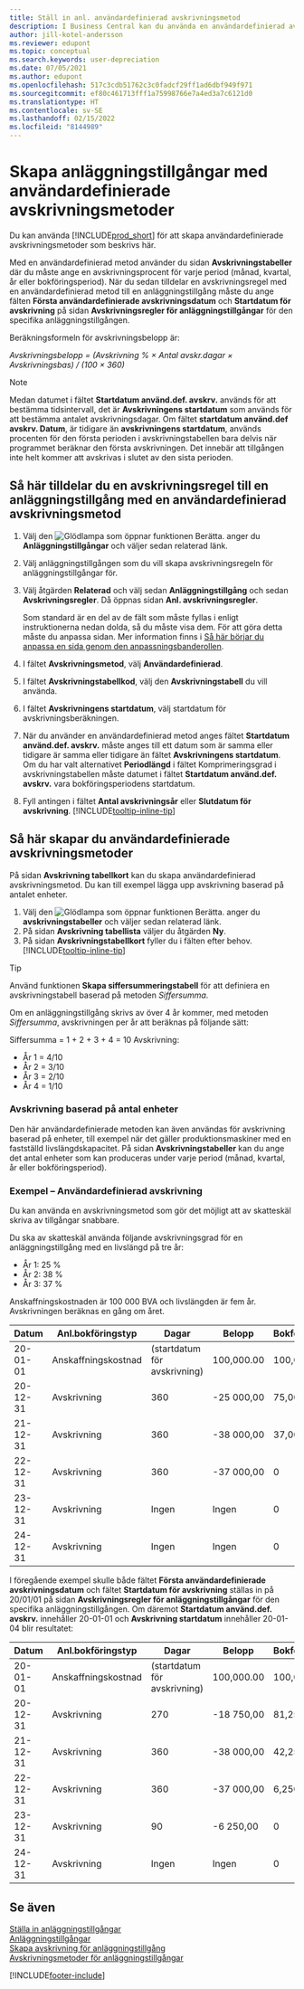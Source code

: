 ```yaml
---
title: Ställ in anl. användardefinierad avskrivningsmetod
description: I Business Central kan du använda en användardefinierad avskrivningsmetod för att definiera tillgångens avskrivningsmetod på sidan Anläggningstillgångskort.
author: jill-kotel-andersson
ms.reviewer: edupont
ms.topic: conceptual
ms.search.keywords: user-depreciation
ms.date: 07/05/2021
ms.author: edupont
ms.openlocfilehash: 517c3cdb51762c3c0fadcf29ff1ad6dbf949f971
ms.sourcegitcommit: ef80c461713fff1a75998766e7a4ed3a7c6121d0
ms.translationtype: HT
ms.contentlocale: sv-SE
ms.lasthandoff: 02/15/2022
ms.locfileid: "8144989"
---
```

# <a name="set-up-fixed-assets-with-user-defined-depreciation-methods"></a>Skapa anläggningstillgångar med användardefinierade avskrivningsmetoder

Du kan använda [!INCLUDE[prod_short](includes/prod_short.md)] för att skapa användardefinierade avskrivningsmetoder som beskrivs här.

Med en användardefinierad metod använder du sidan **Avskrivningstabeller** där du måste ange en avskrivningsprocent för varje period (månad, kvartal, år eller bokföringsperiod). När du sedan tilldelar en avskrivningsregel med en användardefinierad metod till en anläggningstillgång måste du ange fälten **Första användardefinierade avskrivningsdatum** och **Startdatum för avskrivning** på sidan **Avskrivningsregler för anläggningstillgångar** för den specifika anläggningstillgången.  

Beräkningsformeln för avskrivningsbelopp är:  

*Avskrivningsbelopp = (Avskrivning % × Antal avskr.dagar × Avskrivningsbas) / (100 × 360)*


> [!NOTE]  
> Medan datumet i fältet **Startdatum använd.def. avskrv.** används för att bestämma tidsintervall, det är **Avskrivningens startdatum** som används för att bestämma antalet avskrivningsdagar. Om fältet **startdatum använd.def avskrv. Datum**, är tidigare än **avskrivningens startdatum**, används procenten för den första perioden i avskrivningstabellen bara delvis när programmet beräknar den första avskrivningen. Det innebär att tillgången inte helt kommer att avskrivas i slutet av den sista perioden.

## <a name="to-assign-a-depreciation-book-to-a-fixed-asset-with-a-user-defined-depreciation-method"></a>Så här tilldelar du en avskrivningsregel till en anläggningstillgång med en användardefinierad avskrivningsmetod

1. Välj den ![Glödlampa som öppnar funktionen Berätta.](media/ui-search/search_small.png "Berätta för mig vad du vill göra") anger du **Anläggningstillgångar** och väljer sedan relaterad länk.
2. Välj anläggningstillgången som du vill skapa avskrivningsregeln för anläggningstillgångar för.
3. Välj åtgärden **Relaterad** och välj sedan **Anläggningstillgång** och sedan **Avskrivningsregler**. Då öppnas sidan **Anl. avskrivningsregler**.

   Som standard är en del av de fält som måste fyllas i enligt instruktionerna nedan dolda, så du måste visa dem. För att göra detta måste du anpassa sidan. Mer information finns i [Så här börjar du anpassa en sida genom den anpassningsbanderollen](ui-personalization-user.md#to-start-personalizing-a-page-through-the-personalizing-banner).
4. I fältet **Avskrivningsmetod**, välj **Användardefinierad**.
5. I fältet **Avskrivningstabellkod**, välj den **Avskrivningstabell** du vill använda.
6. I fältet **Avskrivningens startdatum**, välj startdatum för avskrivningsberäkningen.
7. När du använder en användardefinierad metod anges fältet **Startdatum använd.def. avskrv.** måste anges till ett datum som är samma eller tidigare är samma eller tidigare än fältet **Avskrivningens startdatum**. Om du har valt alternativet **Periodlängd** i fältet Komprimeringsgrad i avskrivningstabellen måste datumet i fältet **Startdatum använd.def. avskrv.** vara bokföringsperiodens startdatum.
8. Fyll antingen i fältet **Antal avskrivningsår** eller **Slutdatum för avskrivning**. [!INCLUDE[tooltip-inline-tip](includes/tooltip-inline-tip_md.md)] 

## <a name="to-set-up-user-defined-depreciation-methods"></a>Så här skapar du användardefinierade avskrivningsmetoder

På sidan **Avskrivning tabellkort** kan du skapa användardefinierad avskrivningsmetod. Du kan till exempel lägga upp avskrivning baserad på antalet enheter.  

1. Välj den ![Glödlampa som öppnar funktionen Berätta.](media/ui-search/search_small.png "Berätta för mig vad du vill göra") anger du **avskrivningstabeller** och väljer sedan relaterad länk.  
2. På sidan **Avskrivning tabellista** väljer du åtgärden **Ny**.  
3. På sidan **Avskrivningstabellkort** fyller du i fälten efter behov. [!INCLUDE[tooltip-inline-tip](includes/tooltip-inline-tip_md.md)]  

> [!TIP]
> Använd funktionen **Skapa siffersummeringstabell** för att definiera en avskrivningstabell baserad på metoden *Siffersumma*.

Om en anläggningstillgång skrivs av över 4 år kommer, med metoden *Siffersumma*, avskrivningen per år att beräknas på följande sätt:

Siffersumma = 1 + 2 + 3 + 4 = 10 Avskrivning:

* År 1 = 4/10  
* År 2 = 3/10  
* År 3 = 2/10  
* År 4 = 1/10  

### <a name="depreciation-based-on-number-of-units"></a>Avskrivning baserad på antal enheter

Den här användardefinierade metoden kan även användas för avskrivning baserad på enheter, till exempel när det gäller produktionsmaskiner med en fastställd livslängdskapacitet. På sidan **Avskrivningstabeller** kan du ange det antal enheter som kan produceras under varje period (månad, kvartal, år eller bokföringsperiod).  

### <a name="example---user-defined-depreciation"></a>Exempel – Användardefinierad avskrivning

Du kan använda en avskrivningsmetod som gör det möjligt att av skatteskäl skriva av tillgångar snabbare.  

Du ska av skatteskäl använda följande avskrivningsgrad för en anläggningstillgång med en livslängd på tre år:  

* År 1: 25 %  
* År 2: 38 %  
* År 3: 37 %  

Anskaffningskostnaden är 100 000 BVA och livslängden är fem år. Avskrivningen beräknas en gång om året.  

| Datum | Anl.bokföringstyp | Dagar | Belopp | Bokföringsvärde |
| --- | --- | --- | --- | --- |
| 20-01-01 |Anskaffningskostnad |(startdatum för avskrivning) |100,000.00 |100,000.00 |
| 20-12-31 |Avskrivning |360 |-25 000,00 |75,000.00 |
| 21-12-31 |Avskrivning |360 |-38 000,00 |37,000.00 |
| 22-12-31 |Avskrivning |360 |-37 000,00 |0 |
| 23-12-31 |Avskrivning |Ingen |Ingen |0 |
| 24-12-31 |Avskrivning |Ingen |Ingen |0 |

I föregående exempel skulle både fältet **Första användardefinierade avskrivningsdatum** och fältet **Startdatum för avskrivning** ställas in på 20/01/01 på sidan **Avskrivningsregler för anläggningstillgångar** för den specifika anläggningstillgången. Om däremot **Startdatum använd.def. avskrv.** innehåller 20-01-01 och **Avskrivning startdatum** innehåller 20-01-04 blir resultatet:  

| Datum | Anl.bokföringstyp | Dagar | Belopp | Bokföringsvärde |
| --- | --- | --- | --- | --- |
| 20-01-01 |Anskaffningskostnad |(startdatum för avskrivning) |100,000.00 |100,000.00 |
| 20-12-31 |Avskrivning |270 |-18 750,00 |81,250.00 |
| 21-12-31 |Avskrivning |360 |-38 000,00 |42,250.00 |
| 22-12-31 |Avskrivning |360 |-37 000,00 |6,250.00 |
| 23-12-31 |Avskrivning |90 |-6 250,00 |0 |
| 24-12-31 |Avskrivning |Ingen |Ingen |0 |


## <a name="see-also"></a>Se även
[Ställa in anläggningstillgångar](fa-setup.md)  
[Anläggningstillgångar](fa-manage.md)  
[Skapa avskrivning för anläggningstillgång](fa-how-setup-depreciation.md)  
[Avskrivningsmetoder för anläggningstillgångar](fa-depreciation-methods.md)

[!INCLUDE[footer-include](includes/footer-banner.md)]
